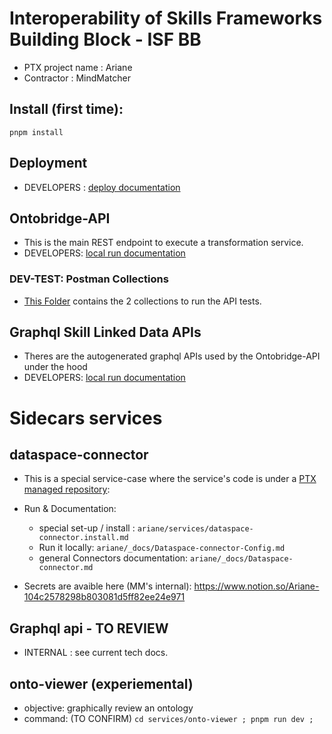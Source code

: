 # Interoperability of Skills Frameworks Building Block - ISF BB

- PTX project name : Ariane 
- Contractor : MindMatcher

## Install (first time): 
`pnpm install` 

## Deployment
* DEVELOPERS : [deploy documentation](_ops/README.md)

## Ontobridge-API 

* This is the main REST endpoint to execute a transformation service. 
* DEVELOPERS: [local run documentation](ariane/services/ontobridgeApi/api/readme.md)

### DEV-TEST: Postman Collections

* [This Folder](ariane/services/ontobridgeApi/api/routers/postman) contains the 2 collections to run the API tests. 

## Graphql Skill Linked Data APIs

* Theres are the autogenerated graphql APIs used by the Ontobridge-API under the hood
* DEVELOPERS: [local run documentation](ariane/_docs/Dev-local-instances.md)


# Sidecars services

## dataspace-connector

* This is a special service-case where the service's code is under a [PTX managed repository](https://github.com/Prometheus-X-association/dataspace-connector):
* Run & Documentation:
    * special set-up / install : `ariane/services/dataspace-connector.install.md`
    * Run it locally: `ariane/_docs/Dataspace-connector-Config.md`
    * general Connectors documentation: `ariane/_docs/Dataspace-connector.md`

* Secrets are avaible here (MM's internal): https://www.notion.so/Ariane-104c2578298b803081d5ff82ee24e971

## Graphql api - TO REVIEW

* INTERNAL : see current tech docs.

## onto-viewer (experiemental)

* objective: graphically review an ontology
* command: (TO CONFIRM)
`cd services/onto-viewer ; pnpm run dev ;`
